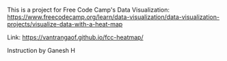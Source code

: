 This is a project for Free Code Camp's Data Visualization: https://www.freecodecamp.org/learn/data-visualization/data-visualization-projects/visualize-data-with-a-heat-map

Link: https://vantrangaof.github.io/fcc-heatmap/

Instruction by Ganesh H
